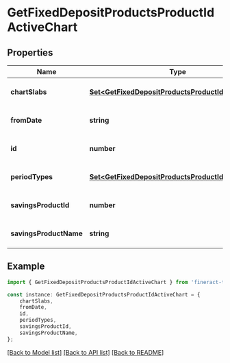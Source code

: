 # GetFixedDepositProductsProductIdActiveChart


## Properties

Name | Type | Description | Notes
------------ | ------------- | ------------- | -------------
**chartSlabs** | [**Set&lt;GetFixedDepositProductsProductIdChartSlabs&gt;**](GetFixedDepositProductsProductIdChartSlabs.md) |  | [optional] [default to undefined]
**fromDate** | **string** |  | [optional] [default to undefined]
**id** | **number** |  | [optional] [default to undefined]
**periodTypes** | [**Set&lt;GetFixedDepositProductsProductIdPeriodType&gt;**](GetFixedDepositProductsProductIdPeriodType.md) |  | [optional] [default to undefined]
**savingsProductId** | **number** |  | [optional] [default to undefined]
**savingsProductName** | **string** |  | [optional] [default to undefined]

## Example

```typescript
import { GetFixedDepositProductsProductIdActiveChart } from 'fineract-typescript-client';

const instance: GetFixedDepositProductsProductIdActiveChart = {
    chartSlabs,
    fromDate,
    id,
    periodTypes,
    savingsProductId,
    savingsProductName,
};
```

[[Back to Model list]](../README.md#documentation-for-models) [[Back to API list]](../README.md#documentation-for-api-endpoints) [[Back to README]](../README.md)
